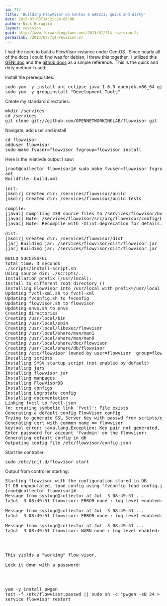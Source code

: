 ```yaml
---
id: 717
title: 'Building FlowVisor on Centos 6 &#8211; quick and dirty'
date: 2013-07-03T14:21:24-06:00
author: Nick Buraglio
layout: revision
guid: http://www.forwardingplane.net/2013/07/714-revision-2/
permalink: /2013/07/714-revision-2/
---
```

I had the need to build a FlowVisor instance under CentOS.  Since nearly all of the docs I could find was for debian, I threw this together.  I utilized this <a href="http://groups.geni.net/geni/wiki/FlowVisor" target="_blank">GENI doc</a> and the <a href="https://github.com/OPENNETWORKINGLAB/flowvisor/wiki/Installation-from-Source" target="_blank">github docs</a> as a simple reference.  This is the quick and dirty method I used:

Install the prerequisites:

<pre>sudo yum -y install ant eclipse java-1.6.0-openjdk.x86_64 git
sudo yum -y groupinstall "Development Tools"</pre>

Create my standard directories:

<pre>mkdir /services
cd /services
git clone git://github.com/OPENNETWORKINGLAB/flowvisor.git</pre>

Navigate, add user and install

<pre>cd flowvisor
adduser flowvisor
sudo make fvuser=flowvisor fvgroup=flowvisor install</pre>

Here is the relativde output I saw:

<pre>[root@collector flowvisor]# sudo make fvuser=flowvisor fvgroup=flowvisor install
ant
Buildfile: build.xml

init:
[mkdir] Created dir: /services/flowvisor/build
[mkdir] Created dir: /services/flowvisor/build.tests

compile:
[javac] Compiling 239 source files to /services/flowvisor/build
[javac] Note: /services/flowvisor/src/org/flowvisor/config/LoadConfig.java uses or overrides a deprecated API.
[javac] Note: Recompile with -Xlint:deprecation for details.

dist:
[mkdir] Created dir: /services/flowvisor/dist
[jar] Building jar: /services/flowvisor/dist/flowvisor.jar
[jar] Building jar: /services/flowvisor/dist/flowvisor.jar

BUILD SUCCESSFUL
Total time: 3 seconds
./scripts/install-script.sh
Using source dir: ./scripts/..
Installation prefix (/usr/local):
Install to different root directory ()
Installing FlowVisor into /usr/local with prefix=/usr/local as user/group flowvisor:flowvisor
Updating fvctl-xml.sh to fvctl-xml
Updating fvconfig.sh to fvconfig
Updating flowvisor.sh to flowvisor
Updating envs.sh to envs
Creating directories
Creating /usr/local/bin
Creating /usr/local/sbin
Creating /usr/local/libexec/flowvisor
Creating /usr/local/share/man/man1
Creating /usr/local/share/man/man8
Creating /usr/local/share/doc/flowvisor
Creating /usr/local/share/db/flowvisor
Creating /etc/flowvisor (owned by user=flowvisor  group=flowvisor)
Installing scripts
Installing SYSV startup script (not enabled by default)
Installing jars
Installing flowvisor.jar
Installing manpages
Installing FlowVisorDB
Installing configs
Installing Logrotate config
Installing documentation
Linking fvctl to fvctl-json
ln: creating symbolic link `fvctl': File exists
Generating a default config FlowVisor config
Trying to generate SSL Server Key with passwd from scripts/envs.sh
Generating cert with common name == flowvisor
keytool error: java.lang.Exception: Key pair not generated, alias &lt;mykey&gt; already exists
Enter password for account 'fvadmin' on the flowvisor:
Generating default config in db
Outputing config file /etc/flowvisor/config.json
</pre>

Start the controller:

<pre>sudo /etc/init.d/flowvisor start</pre>

Output from controller starting:

<pre>Starting flowvisor with the configuration stored in DB
If DB unpopulated, load config using 'fvconfig load config.json'
[root@collector flowvisor]#
Message from syslogd@collector at Jul  3 08:49:51 ...
1>Jul  3 08:49:51 flowvisor: ERROR none : log level enabled: CRIT

Message from syslogd@collector at Jul  3 08:49:51 ...
1>Jul  3 08:49:51 flowvisor: ERROR none : log level enabled: ALERT

Message from syslogd@collector at Jul  3 08:49:51 ...
1>Jul  3 08:49:51 flowvisor: WARN none : log level enabled: WARN


<pre>

This yields a "working" flow visor.

Lock it down with a password:



<pre>yum -y install pwgen
test -f /etc/flowvisor.passwd || sudo sh -c 'pwgen -sB 24 &gt; /etc/flowvisor.passwd'
service flowvisor restart</pre>